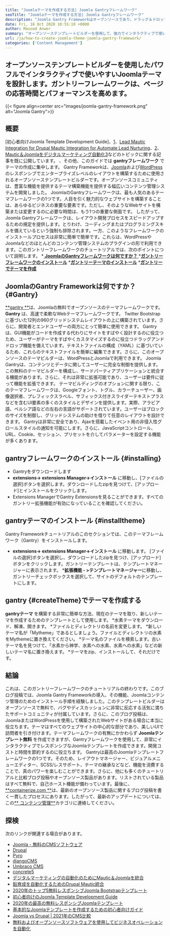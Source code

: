 ```yaml
---
title: "Joomlaテーマを作成する方法| Joomla Gantryフレームワーク" 
seoTitle: "Joomlaテーマを作成する方法| Joomla Gantryフレームワーク" 
description: "Joomla Gantry Frameworkはオープンソースであり、ドラッグ＆ドロップ機能を備えたGUIを提供し、ユーザーが動的で応答性の高いJoomla CMSテンプレートをすばやく構築できるようにします。" 
date: Fri, 16 Oct 2020 10:55:10 +0000
author: Masood Anwer
summary: "オープンソーステンプレートビルダーを使用して、強力でインタラクティブで使いやすいJoomlaテーマを設計します。ガントリーフレームワークは、ページの応答時間とパフォーマンスを高めます。" 
url: /ja/how-to-create-joomla-theme-joomla-gantry-framework/
categories: ['Content Management']
---
```


## オープンソーステンプレートビルダーを使用したパワフルでインタラクティブで使いやすいJoomlaテーマを設計します。ガントリーフレームワークは、ページの応答時間とパフォーマンスを高めます。

{{< figure align=center src="images/joomla-gantry-framework.png" alt="Joomla Gantry">}}


## **概要**
[初心者向けJoomla Template Development Guide]、[1]、[Lead Mautic Integration for Drupal Mautic Integration for Automate Lead Nurturing][2]、[2]、[Mautic＆Joomlaをデジタルマーケティング自動化][3][3]などのトピックに関する記事を既に公開しています。 、その他、このガイドでは **gantryフレームワーク** でテーマの作成に集中します。 Gantry Frameworkは、[Joomla][4]および[WordPress][5]のレスポンシブでエンタープライズレベルのレイアウトを構築するために使用されるオープンソーステンプレートビルダーです。オープンソースコミュニティは、豊富な機能を提供するテーマ構築機能を提供する幅広いコンテンツ管理システムを開発しました。 JoomlaのGantryフレームワークは、最も人気のあるテーマフレームワークの1つです。人目を引く魅力的なウェブサイトを構築することは、あらゆるビジネスの重要な要素です。ただし、そのようなWebサイトを構築または変更するのに必要な時間は、もう1つの重要な側面です。
したがって、Joomla Gantryフレームワークは、レイアウト開発プロセスをスピードアップするための規定を提供します。とりわけ、コーディングまたはプログラミングスキルを備えているという強制も排除されます。一方、このようなフレームワークのインストールプロセスは非常に簡単で簡単です。これらは、WordPressやJoomlaなどのほとんどのコンテンツ管理システムのプラグインの形で利用できます。このガントリーフレームワークのチュートリアルでは、次のポイントについて説明します。
  *[ **JoomlaのGantryフレームワークは何ですか？** ][6]
  *[**ガントリーフレームワークのインストール**][7]
  *[**ガントリーテーマのインストール**][8]
  *[**ガントリーでテーマを作成**][9]

## JoomlaのGantry Frameworkは何ですか？   {#Gantry}
[**gantry **][10]は、Joomlaの無料でオープンソースのテーマフレームワークです。  **Gantry**  は、高速で柔軟なWebテーマフレームワークです。 Twitter Bootstrapに基づいた12列の960グリッドシステムレイアウトの上に構築されています。さらに、開発者とエンドユーザーの両方にとって簡単に使用できます。 Gantryは、GUI機能がコードを作成する代わりにサイトをすばやく設計するのに役立つため、ユーザーがテーマをすばやくカスタマイズするのに役立つドラッグアンドドロップ機能を備えています。テキストファイルの構成（YAML）に基づいているため、これらのテキストファイルを簡単に編集できます。さらに、このオープンソースのテーマビルダーは、WordPressとJoomlaで利用できます。 Joomla Gantryは、コンテンツとデータに関してユーザーに完全な制御を提供します。この無料のテーマビルダーを構成し、サードパーティアプリケーションと統合する機能があります。さらに、それは非常に拡張可能であり、ユーザーは要件に従って機能を拡張できます。
テーマビルディングのオプションに関する限り、このテーマフレームワークは、Googleフォント、トグル、カラーチューザー、画像選択者、プレフィックスラベル、サフィックス付きスライダーテキストプラスなどを含むUI要素の多くのスタイルとデザインを提供します。実際、アラビア語、ペルシア語などの左右の言語がサポートされています。ユーザーはブロックのサイズを制御し、グリッドシステムの助けを借りて任意のレイアウトを設計できます。 Gantryは非常に安全であり、Ajaxを搭載したイベント用の非侵入性グロールスタイルの通知を可能にします。さらに、JavaScriptコントロール、URL、Cookie、セッション、プリセットを介してパラメーターを設定する機能が多くあります。

## gantryフレームワークのインストール {#installing}
  * Gantryをダウンロードします
  * **extensions-> extensions Manager->インストール** に移動し、[ファイルの選択]ボタンを選択します。ダウンロードしたzipを見つけて、[アップロード]とインストールをクリックします。
  * Extensions ManagerでGantry Extensionsを見ることができます。すべてのガントリー拡張機能が有効になっていることを確認してください。

## gantryテーマのインストール {#installtheme}
Gantry Frameworkチュートリアルのこのセクションでは、このテーマフレームワーク（Gantry）をインストールします。
  * **extensions-> extensions Manager->インストール** に移動します。 [ファイルの選択]ボタンを選択し、ダウンロードしたzipを見つけ、[アップロード]ボタンをクリックします。ガントリーテンプレートは、テンプレートマネージャーに表示されます。
  ***拡張機能 - >テンプレートマネージャー**に移動し、ガントリーチェックボックスを選択して、サイトのデフォルトのテンプレートにします。

## gantry   {#createTheme}でテーマを作成する
 **gantryテーマ** を構築する非常に簡単な方法、現在のテーマを取り、新しいテーマを作成するためのテンプレートとして使用します。
  *水素テーマをダウンロード、解凍、開きます。
  *ファイルとディレクトリの名前を変更します。
  *新しいテーマ名が「Mytheme」であるとしましょう。ファイルとディレクトリの水素をMythemeに置き換えてください。
  *テーマ名のファイルを検索します。古いテーマ名を見つけて、「水素から神学、水素への水素、水素への水素」などの新しいテーマ名に置き換えます。
  *テーマをzip、インストールして、それだけです。

## 結論
これは、このガントリーフレームワークのチュートリアルの終わりです。このブログ投稿では、Joomla Gantry Frameworkの導入、その機能、Joomlaコンテンツ管理のためのインストール手順を経験しました。このテンプレートビルダーはオープンソースで無料で、バグやディスカッションに非常に反応する活気に満ちたサポートコミュニティが付属しています。さらに、このブログ投稿は、JoomlaまたはWordPressを使用して構築されたWebサイトがある場合に本当に役立ちます。テーマはすべてのウェブサイトの中心的な部分であり、美しいUIで訪問者を引き付けます。テーマフレームワークの有無にかかわらず **Joomlaテンプレート無料** を作成できますが、Gantryフレームワークを使用して、非常にインタラクティブでレスポンシブなJoomlaテンプレートを作成できます。開発コストと時間を節約するのに役立ちます。
Gantryは最高のJoomlaテンプレートフレームワークの1つです。そのため、レイアウトマネージャー、ビジュアルメニューエディター、SCSS/レスサポート、テーマの継承などなど、機能を消費することで、真のパワーを楽しむことができます。さらに、他にも多くのチュートリアルと比較ブログ投稿やオープンソース製品があります。リストされている製品はすべて無料で、自己ホースト機能が備わっています。最後に、[**containerize.com **][11]は、最新のオープンソース製品に関するブログ投稿を書く一貫したプロセスにあります。したがって、最新のアップデートについては、この[** コンテンツ管理**][12]カテゴリに連絡してください。

## 探検
次のリンクが関連する場合があります。
  * [Joomla  - 無料のCMSソフトウェア][13]
  * [Drupal][14]
  * [Pyro][15]
  * [djangoCMS][16]
  * [Umbraco CMS][17]
  * [concrete5][18]
  * [デジタルマーケティングの自動化のためにMautic＆Joomlaを統合][3]
  * [鉛育成を自動化するためのDrupal Mautic統合][2]
  * [2020年のトップ5無料レスポンシブJoomla Bootstrapテンプレート][19]
  * [初心者向けのJoomla Template Development Guide][1]
  * [2020年の最高の無料レスポンシブJoomlaテンプレート][19]
  * [基本的なJoomlaテンプレートを作成するための初心者向けガイド][20]
  * [Joomla vs Drupal | 2021年のCMS比較][21]
  * [無料およびオープンソースソフトウェアを使用してビジネスオペレーションを自動化][22]

  
[1]: https://blog.containerize.com/content-management/responsive-joomla-templates-tutorial/
[2]: https://blog.containerize.com/content-management/drupal-tutorial-automate-lead-growth-with-drupal-mautic/
[3]: https://blog.containerize.com/content-management/integrate-mautic-with-joomla-for-marketing-automation/
[4]: https://products.containerize.com/content-management/joomla/
[5]: https://products.containerize.com/blogging/wordpress/
[6]: #gantry
[7]: #Installing
[8]: #installtheme
[9]: #createtheme
[10]: http://gantry.org/
[11]: https://containerize.com
[12]: https://blog.containerize.com/category/content-management/
[13]: https://products.containerize.com/content-management/joomla
[14]: https://products.containerize.com/content-management/drupal
[15]: https://products.containerize.com/content-management/pyro
[16]: https://products.containerize.com/content-management/django
[17]: https://products.containerize.com/content-management/umbraco
[18]: https://products.containerize.com/content-management/concrete5
[19]: https://blog.containerize.com/content-management/top-5-best-free-responsive-joomla-templates-of-2020/
[20]: https://blog.containerize.com/content-management/beginners-guide-to-create-a-basic-joomla-template/
[21]: https://blog.containerize.com/content-management/joomla-vs-drupal-cms-comparison-in-2021/
[22]: https://blog.containerize.com/blogging/automate-business-operations-using-open-source-software/
